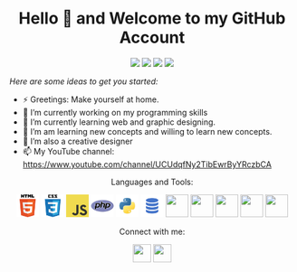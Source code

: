  <h1 align="center">Hello 👋 and Welcome to my GitHub Account </h1>
                                                                          

<p align="center">
  <img src="https://img.shields.io/badge/Thinking-Out of the box-Blue">
  <img src="https://img.shields.io/badge/Passion-Coding-Blue">
  <img src="https://img.shields.io/badge/Mentality-Stoic-red">
  <img src="https://img.shields.io/badge/Interests-Charity-Blue">
</p>


*Here are some ideas to get you started:*

- ⚡ Greetings: Make yourself at home. 
- 🔭 I’m currently working on my programming skills 
- 🌱 I’m currently learning web and graphic designing.
- 👯 I’m am learning new concepts and willing to learn new concepts.
- 🤔 I’m also a creative designer
- 📫 My YouTube channel: https://www.youtube.com/channel/UCUdqfNy2TibEwrByYRczbCA



<p align="center">Languages and Tools:</p> 

<p align="center">
  <img width="40" height="40" src="https://raw.githubusercontent.com/github/explore/80688e429a7d4ef2fca1e82350fe8e3517d3494d/topics/html/html.png">
  <img width="40" height="40" src="https://raw.githubusercontent.com/github/explore/80688e429a7d4ef2fca1e82350fe8e3517d3494d/topics/css/css.png">
  <img width="40" height="40" src="https://raw.githubusercontent.com/github/explore/80688e429a7d4ef2fca1e82350fe8e3517d3494d/topics/javascript/javascript.png">
  <img width="40" height="40" src="https://raw.githubusercontent.com/github/explore/80688e429a7d4ef2fca1e82350fe8e3517d3494d/topics/php/php.png"> 
  <img width="40" height="40" src="https://raw.githubusercontent.com/github/explore/5c058a388828bb5fde0bcafd4bc867b5bb3f26f3/topics/python/python.png">
  <img width="40" height="40" src="https://raw.githubusercontent.com/github/explore/80688e429a7d4ef2fca1e82350fe8e3517d3494d/topics/sql/sql.png">
  <img width="40" height="40" src="https://cdn.jsdelivr.net/npm/simple-icons@v3/icons/adobephotoshop.svg">
  <img width="40" height="40" src="https://cdn.jsdelivr.net/npm/simple-icons@v3/icons/adobeillustrator.svg">
  <img width="40" height="40" src="https://cdn.jsdelivr.net/npm/simple-icons@v3/icons/adobeindesign.svg">
  <img width="40" height="40" src="https://simpleicons.org/icons/adobepremierepro.svg">
  <img width="40" height="40" src="https://simpleicons.org/icons/adobeaftereffects.svg">
</p>


<p align="center">Connect with me:</p>

<p align="center">
  <img height="32" width="32" src="https://cdn.jsdelivr.net/npm/simple-icons@v3/icons/linkedin.svg" />
  <img height="32" width="32" src="https://cdn.jsdelivr.net/npm/simple-icons@v3/icons/youtube.svg" />
</p>
